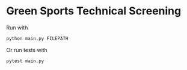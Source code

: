 # Green Sports Technical Screening

Run with

```sh
python main.py FILEPATH
```

Or run tests with
```sh
pytest main.py
```
